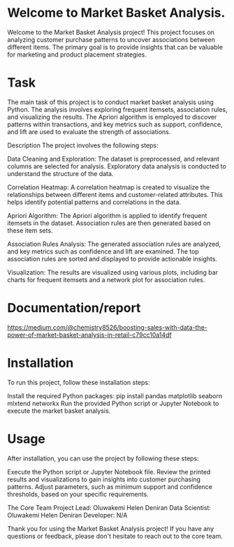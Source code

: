 #  Welcome to Market Basket Analysis.

Welcome to the Market Basket Analysis project! This project focuses on analyzing customer purchase patterns to uncover associations between different items. The primary goal is 
to provide insights that can be valuable for marketing and product placement strategies.


# Task
The main task of this project is to conduct market basket analysis using Python. The analysis involves exploring frequent itemsets, association rules, and visualizing the results.
The Apriori algorithm is employed to discover patterns within transactions, and key metrics such as support, confidence, and lift are used to evaluate the strength of associations.


Description
The project involves the following steps:

Data Cleaning and Exploration: The dataset is preprocessed, and relevant columns are selected for analysis. Exploratory data analysis is conducted to understand the structure of 
the data.

Correlation Heatmap: A correlation heatmap is created to visualize the relationships between different items and customer-related attributes. This helps identify potential 
patterns and correlations in the data.

Apriori Algorithm: The Apriori algorithm is applied to identify frequent itemsets in the dataset. Association rules are then generated based on these item sets.

Association Rules Analysis: The generated association rules are analyzed, and key metrics such as confidence and lift are examined.
The top association rules are sorted and displayed to provide actionable insights.

Visualization: The results are visualized using various plots, including bar charts for frequent itemsets and a network plot for association rules.

# Documentation/report
https://medium.com/@chemistry8526/boosting-sales-with-data-the-power-of-market-basket-analysis-in-retail-c79cc10a14df



 # Installation
To run this project, follow these installation steps:

Install the required Python packages:
pip install pandas matplotlib seaborn mlxtend networkx
Run the provided Python script or Jupyter Notebook to execute the market basket analysis.


# Usage
After installation, you can use the project by following these steps:

Execute the Python script or Jupyter Notebook file.
Review the printed results and visualizations to gain insights into customer purchasing patterns.
Adjust parameters, such as minimum support and confidence thresholds, based on your specific requirements.


The Core Team
Project Lead: Oluwakemi Helen Deniran
Data Scientist: Oluwakemi Helen Deniran
Developer: N/A

Thank you for using the Market Basket Analysis project! If you have any questions or feedback, please don't hesitate to reach out to the core team.
